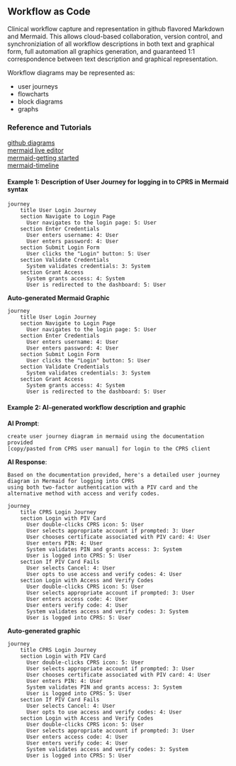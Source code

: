 ## Workflow as Code
Clinical workflow capture and representation in github flavored Markdown and Mermaid. 
This allows cloud-based collaboration, version control, and synchroniziation of all workflow descriptions in both text and graphical form,
full automation all graphics generation, and guaranteed 1:1 correspondence between text description and graphical representation.  

Workflow diagrams may be represented as:
* user journeys
* flowcharts
* block diagrams
* graphs

### Reference and Tutorials
[github diagrams](https://docs.github.com/en/get-started/writing-on-github/working-with-advanced-formatting/creating-diagrams)  
[mermaid live editor](https://mermaid.live)  
[mermaid-getting started](https://mermaid.js.org/intro/getting-started.html)  
[mermaid-timeline](https://mermaid.js.org/syntax/timeline.html)  



#### Example 1: Description of User Journey for logging in to CPRS in Mermaid syntax
```text
journey
    title User Login Journey
    section Navigate to Login Page
      User navigates to the login page: 5: User
    section Enter Credentials
      User enters username: 4: User
      User enters password: 4: User
    section Submit Login Form
      User clicks the "Login" button: 5: User
    section Validate Credentials
      System validates credentials: 3: System
    section Grant Access
      System grants access: 4: System
      User is redirected to the dashboard: 5: User
```

__Auto-generated Mermaid Graphic__

```mermaid
journey
    title User Login Journey
    section Navigate to Login Page
      User navigates to the login page: 5: User
    section Enter Credentials
      User enters username: 4: User
      User enters password: 4: User
    section Submit Login Form
      User clicks the "Login" button: 5: User
    section Validate Credentials
      System validates credentials: 3: System
    section Grant Access
      System grants access: 4: System
      User is redirected to the dashboard: 5: User
```

#### Example 2: AI-generated workflow description and graphic
__AI Prompt__:
```text
create user journey diagram in mermaid using the documentation provided
[copy/pasted from CPRS user manual] for login to the CPRS client
```
__AI Response__:
```text
Based on the documentation provided, here's a detailed user journey diagram in Mermaid for logging into CPRS
using both two-factor authentication with a PIV card and the alternative method with access and verify codes.

journey
    title CPRS Login Journey
    section Login with PIV Card
      User double-clicks CPRS icon: 5: User
      User selects appropriate account if prompted: 3: User
      User chooses certificate associated with PIV card: 4: User
      User enters PIN: 4: User
      System validates PIN and grants access: 3: System
      User is logged into CPRS: 5: User
    section If PIV Card Fails
      User selects Cancel: 4: User
      User opts to use access and verify codes: 4: User
    section Login with Access and Verify Codes
      User double-clicks CPRS icon: 5: User
      User selects appropriate account if prompted: 3: User
      User enters access code: 4: User
      User enters verify code: 4: User
      System validates access and verify codes: 3: System
      User is logged into CPRS: 5: User
```

__Auto-generated graphic__
```mermaid
journey
    title CPRS Login Journey
    section Login with PIV Card
      User double-clicks CPRS icon: 5: User
      User selects appropriate account if prompted: 3: User
      User chooses certificate associated with PIV card: 4: User
      User enters PIN: 4: User
      System validates PIN and grants access: 3: System
      User is logged into CPRS: 5: User
    section If PIV Card Fails
      User selects Cancel: 4: User
      User opts to use access and verify codes: 4: User
    section Login with Access and Verify Codes
      User double-clicks CPRS icon: 5: User
      User selects appropriate account if prompted: 3: User
      User enters access code: 4: User
      User enters verify code: 4: User
      System validates access and verify codes: 3: System
      User is logged into CPRS: 5: User
```

